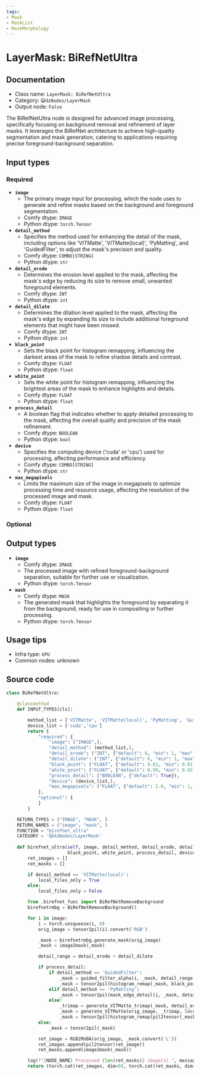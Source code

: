 ```yaml
---
tags:
- Mask
- MaskList
- MaskMorphology
---
```


# LayerMask: BiRefNetUltra
## Documentation
- Class name: `LayerMask: BiRefNetUltra`
- Category: `😺dzNodes/LayerMask`
- Output node: `False`

The BiRefNetUltra node is designed for advanced image processing, specifically focusing on background removal and refinement of layer masks. It leverages the BiRefNet architecture to achieve high-quality segmentation and mask generation, catering to applications requiring precise foreground-background separation.
## Input types
### Required
- **`image`**
    - The primary image input for processing, which the node uses to generate and refine masks based on the background and foreground segmentation.
    - Comfy dtype: `IMAGE`
    - Python dtype: `torch.Tensor`
- **`detail_method`**
    - Specifies the method used for enhancing the detail of the mask, including options like 'VITMatte', 'VITMatte(local)', 'PyMatting', and 'GuidedFilter', to adjust the mask's precision and quality.
    - Comfy dtype: `COMBO[STRING]`
    - Python dtype: `str`
- **`detail_erode`**
    - Determines the erosion level applied to the mask, affecting the mask's edge by reducing its size to remove small, unwanted foreground elements.
    - Comfy dtype: `INT`
    - Python dtype: `int`
- **`detail_dilate`**
    - Determines the dilation level applied to the mask, affecting the mask's edge by expanding its size to include additional foreground elements that might have been missed.
    - Comfy dtype: `INT`
    - Python dtype: `int`
- **`black_point`**
    - Sets the black point for histogram remapping, influencing the darkest areas of the mask to refine shadow details and contrast.
    - Comfy dtype: `FLOAT`
    - Python dtype: `float`
- **`white_point`**
    - Sets the white point for histogram remapping, influencing the brightest areas of the mask to enhance highlights and details.
    - Comfy dtype: `FLOAT`
    - Python dtype: `float`
- **`process_detail`**
    - A boolean flag that indicates whether to apply detailed processing to the mask, affecting the overall quality and precision of the mask refinement.
    - Comfy dtype: `BOOLEAN`
    - Python dtype: `bool`
- **`device`**
    - Specifies the computing device ('cuda' or 'cpu') used for processing, affecting performance and efficiency.
    - Comfy dtype: `COMBO[STRING]`
    - Python dtype: `str`
- **`max_megapixels`**
    - Limits the maximum size of the image in megapixels to optimize processing time and resource usage, affecting the resolution of the processed image and mask.
    - Comfy dtype: `FLOAT`
    - Python dtype: `float`
### Optional
## Output types
- **`image`**
    - Comfy dtype: `IMAGE`
    - The processed image with refined foreground-background separation, suitable for further use or visualization.
    - Python dtype: `torch.Tensor`
- **`mask`**
    - Comfy dtype: `MASK`
    - The generated mask that highlights the foreground by separating it from the background, ready for use in compositing or further processing.
    - Python dtype: `torch.Tensor`
## Usage tips
- Infra type: `GPU`
- Common nodes: unknown


## Source code
```python
class BiRefNetUltra:

    @classmethod
    def INPUT_TYPES(cls):

        method_list = ['VITMatte', 'VITMatte(local)', 'PyMatting', 'GuidedFilter', ]
        device_list = ['cuda','cpu']
        return {
            "required": {
                "image": ("IMAGE",),
                "detail_method": (method_list,),
                "detail_erode": ("INT", {"default": 6, "min": 1, "max": 255, "step": 1}),
                "detail_dilate": ("INT", {"default": 6, "min": 1, "max": 255, "step": 1}),
                "black_point": ("FLOAT", {"default": 0.01, "min": 0.01, "max": 0.98, "step": 0.01, "display": "slider"}),
                "white_point": ("FLOAT", {"default": 0.99, "min": 0.02, "max": 0.99, "step": 0.01, "display": "slider"}),
                "process_detail": ("BOOLEAN", {"default": True}),
                "device": (device_list,),
                "max_megapixels": ("FLOAT", {"default": 2.0, "min": 1, "max": 999, "step": 0.1}),
            },
            "optional": {
            }
        }

    RETURN_TYPES = ("IMAGE", "MASK", )
    RETURN_NAMES = ("image", "mask", )
    FUNCTION = "birefnet_ultra"
    CATEGORY = '😺dzNodes/LayerMask'
  
    def birefnet_ultra(self, image, detail_method, detail_erode, detail_dilate,
                       black_point, white_point, process_detail, device, max_megapixels):
        ret_images = []
        ret_masks = []

        if detail_method == 'VITMatte(local)':
            local_files_only = True
        else:
            local_files_only = False

        from .birefnet_func import BiRefNetRemoveBackground
        birefnetrmbg = BiRefNetRemoveBackground()

        for i in image:
            i = torch.unsqueeze(i, 0)
            orig_image = tensor2pil(i).convert('RGB')

            _mask = birefnetrmbg.generate_mask(orig_image)
            _mask = image2mask(_mask)

            detail_range = detail_erode + detail_dilate

            if process_detail:
                if detail_method == 'GuidedFilter':
                    _mask = guided_filter_alpha(i, _mask, detail_range // 6 + 1)
                    _mask = tensor2pil(histogram_remap(_mask, black_point, white_point))
                elif detail_method == 'PyMatting':
                    _mask = tensor2pil(mask_edge_detail(i, _mask, detail_range // 8 + 1, black_point, white_point))
                else:
                    _trimap = generate_VITMatte_trimap(_mask, detail_erode, detail_dilate)
                    _mask = generate_VITMatte(orig_image, _trimap, local_files_only=local_files_only, device=device, max_megapixels=max_megapixels)
                    _mask = tensor2pil(histogram_remap(pil2tensor(_mask), black_point, white_point))
            else:
                _mask = tensor2pil(_mask)

            ret_image = RGB2RGBA(orig_image, _mask.convert('L'))
            ret_images.append(pil2tensor(ret_image))
            ret_masks.append(image2mask(_mask))

        log(f"{NODE_NAME} Processed {len(ret_masks)} image(s).", message_type='finish')
        return (torch.cat(ret_images, dim=0), torch.cat(ret_masks, dim=0),)

```
